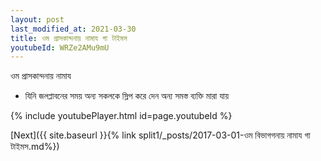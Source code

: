```yaml
---
layout: post
last_modified_at: 2021-03-30
title: ওম প্রাসকান্দনায় নামায গা টাইমস
youtubeId: WRZe2AMu9mU
---
```

 
 
 ওম প্রাসকান্দনায় নামায  
 
 -  যিনি জলপ্লাবনের সময় অন্য সকলকে স্লিপ করে দেন অন্য সমস্ত ব্যক্তি মারা যায় 
 
  
 
  
 
 
 
 
 
 


{% include youtubePlayer.html id=page.youtubeId %}
 
[Next]({{ site.baseurl }}{% link  split1/_posts/2017-03-01-ওম বিভাগগনায় নামায গা টাইমস.md%})
 
